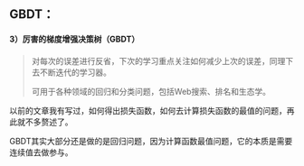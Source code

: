 

## GBDT：

#### 3）厉害的梯度增强决策树（GBDT）

> 对每次的误差进行反省，下次的学习重点关注如何减少上次的误差，同理下去不断迭代的学习器。
>
> 可用于各种领域的回归和分类问题，包括Web搜索、排名和生态学。

以前的文章我有写过，如何得出损失函数，如何去计算损失函数的最值的问题，再此就不多赘述了。

GBDT其实大部分还是做的是回归问题，因为计算函数最值问题，它的本质是需要连续值去做参与。